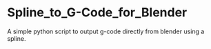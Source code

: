 # Spline_to_G-Code_for_Blender
A simple python script to output g-code directly from blender using a spline.
